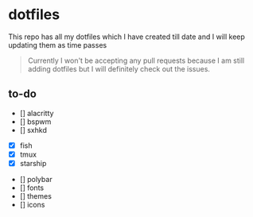 # dotfiles

This repo has all my dotfiles which I have created till date and I will keep updating them as time passes

> Currently I won't be accepting any pull requests because I am still adding dotfiles but I will definitely check out the issues.

## to-do

- [] alacritty
- [] bspwm
- [] sxhkd
- [x] fish
- [x] tmux
- [x] starship
- [] polybar
- [] fonts
- [] themes
- [] icons
